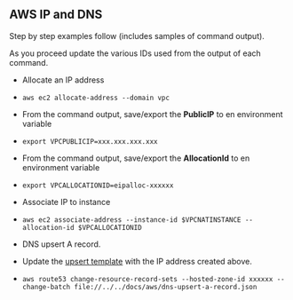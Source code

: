 ## AWS IP and DNS

Step by step examples follow (includes samples of command output).

As you proceed update the various IDs used from the output of each command.

- Allocate an IP address
- `aws ec2 allocate-address --domain vpc`

- From the command output, save/export the **PublicIP** to en environment variable
- `export VPCPUBLICIP=xxx.xxx.xxx.xxx`
- From the command output, save/export the **AllocationId** to en environment variable
- `export VPCALLOCATIONID=eipalloc-xxxxxx`

- Associate IP to instance
- `aws ec2 associate-address --instance-id $VPCNATINSTANCE --allocation-id $VPCALLOCATIONID`

- DNS upsert A record.
- Update the [upsert template](./dns-upsert-a-record.json) with the IP address created above.
- `aws route53 change-resource-record-sets --hosted-zone-id xxxxxx --change-batch file://../../docs/aws/dns-upsert-a-record.json`

